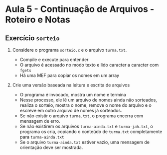 # Aula 5 - Continuação de Arquivos - Roteiro e Notas

## Exercício `sorteio`

1. Considere o programa `sorteio.c` e o arquivo `turma.txt`. 
   - Compile e execute para entender
   - O arquivo é acessado no modo texto e lido caracter a caracter com `fgets`
   - Há uma MEF para copiar os nomes em um array

2. Crie uma versão baseada na leitura e escrita de arquivos
   - O programa é invocado, mostra um nome e termina
   - Nesse processo, ele lê um arquivo de nomes ainda não sorteados, realiza o sorteio, mostra o nome, remove o nome do arquivo e o escreve em outro arquivo de nomes já sorteados.
   - Se não existir o arquivo `turma.txt`, o programa encerra com mensagem de erro.
   - Se não existirem os arquivos `turma-ainda.txt` e `turma-jah.txt`, o programa os cria, copiando o conteúdo de `turma.txt` completamente para `turma-ainda.txt`
   - Se o arquivo `turma-ainda.txt` estiver vazio, uma mensagem de orientação deve ser mostrada.


